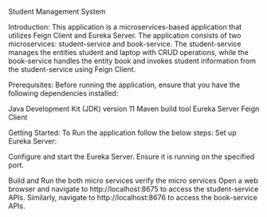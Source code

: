 Student Management System

Introduction:
This application is a microservices-based application that utilizes Feign Client and Eureka Server. 
The application consists of two microservices: student-service and book-service.
The student-service manages the entities student and laptop with CRUD operations,
while the book-service handles the entity book and invokes student information from the student-service using Feign Client.

Prerequisites:
Before running the application, ensure that you have the following dependencies installed:

Java Development Kit (JDK) version 11
Maven build tool
Eureka Server
Feign Client

Getting Started:
To Run the application follow the below steps:
Set up Eureka Server:

Configure and start the Eureka Server. Ensure it is running on the specified port.

Build and Run the both micro services
verify the micro services 
Open a web browser and navigate to http://localhost:8675 to access the student-service APIs.
Similarly, navigate to http://localhost:8676 to access the book-service APIs.
